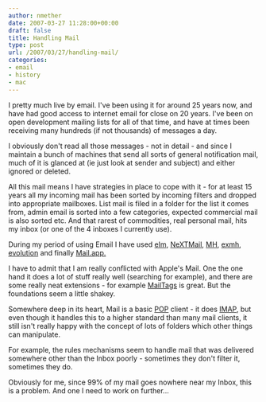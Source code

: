 ```yaml
---
author: nmether
date: 2007-03-27 11:28:00+00:00
draft: false
title: Handling Mail
type: post
url: /2007/03/27/handling-mail/
categories:
- email
- history
- mac
---
```


I pretty much live by email.  I've been using it for around 25 years now, and
have had good access to internet email for close on 20 years.  I've been on
open development mailing lists for all of that time, and have at times been
receiving  many hundreds (if not thousands) of messages a day.  
  
I  obviously don't read all those messages - not in detail - and since I
maintain a bunch of machines that send all sorts of general notification mail,
much of it is glanced at (ie just look at sender and subject) and either
ignored or deleted.  
  
All this mail means I have strategies in place to cope with it - for at least
15 years all my incoming mail has been sorted by incoming filters and dropped
into appropriate mailboxes.  List mail is filed in a folder for the list it
comes from, admin email is sorted into a few categories, expected commercial
mail is also sorted etc.  And that rarest of commodities, real personal mail,
hits my inbox (or one of the 4 inboxes I currently use).  
  
During my period of using Email I have used
[elm](http://en.wikipedia.org/wiki/Elm_%28e-mail_client%29),
[NeXTMail](http://en.wikipedia.org/wiki/NeXTMail),
[MH](http://en.wikipedia.org/wiki/MH_Message_Handling_System),
[exmh](http://www.exmh.org/),
[evolution](http://en.wikipedia.org/wiki/Novell_Evolution) and finally
[Mail.app.](http://en.wikipedia.org/wiki/Mail_%28application%29)  
  
I have to admit that I am really conflicted with Apple's Mail.  One the one
hand it does a lot of stuff really well (searching for example), and there are
some really neat extensions - for example
[MailTags](http://www.indev.ca/MailTags.html) is great.  But the foundations
seem a little shakey.   
  
Somewhere deep in its heart, Mail is a basic
[POP](http://en.wikipedia.org/wiki/Post_Office_Protocol) client - it does
[IMAP](http://en.wikipedia.org/wiki/Internet_Message_Access_Protocol), but
even though it handles this to a higher standard than many mail clients, it
still isn't really happy with the concept of lots of folders which other
things can manipulate.  
  
For example, the rules mechanisms seem to handle mail that was delivered
somewhere other than the Inbox poorly - sometimes they don't filter it,
sometimes they do.  
  
Obviously for me, since 99% of my mail goes nowhere near my Inbox, this is a
problem.  And one I need to work on further...
